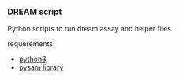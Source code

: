 ### DREAM  script 

Python scripts to run dream assay and helper files

requerements: 
- [python3](https://www.python.org)
- [pysam library](https://pysam.readthedocs.io/en/latest/index.html)



